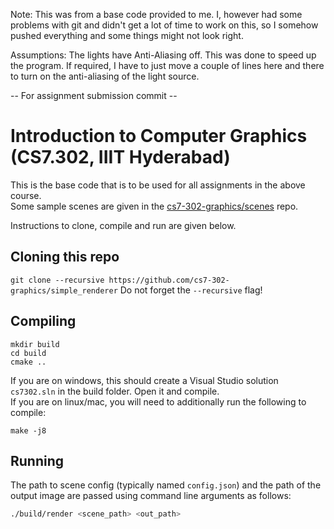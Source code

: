Note: This was from a base code provided to me. I, however had some problems with git and didn't get a lot of time to work on this, so I somehow pushed everything and some things might not look right.

Assumptions: The lights have Anti-Aliasing off. This was done to speed up the program. If required, I have to just move a couple of lines here and there to turn on the anti-aliasing of the light source.

-- For assignment submission commit --

# Introduction to Computer Graphics (CS7.302, IIIT Hyderabad)
This is the base code that is to be used for all assignments in the above course. <br>
Some sample scenes are given in the <a href="https://github.com/cs7-302-graphics/scenes">cs7-302-graphics/scenes</a> repo.

Instructions to clone, compile and run are given below.

## Cloning this repo
```git clone --recursive https://github.com/cs7-302-graphics/simple_renderer```
Do not forget the `--recursive` flag!

## Compiling
```
mkdir build
cd build
cmake ..
```

If you are on windows, this should create a Visual Studio solution ```cs7302.sln``` in the build folder. Open it and compile. \
If you are on linux/mac, you will need to additionally run the following to compile:

```
make -j8
```

## Running
The path to scene config (typically named `config.json`) and the path of the output image are passed using command line arguments as follows:
```bash
./build/render <scene_path> <out_path>
```
